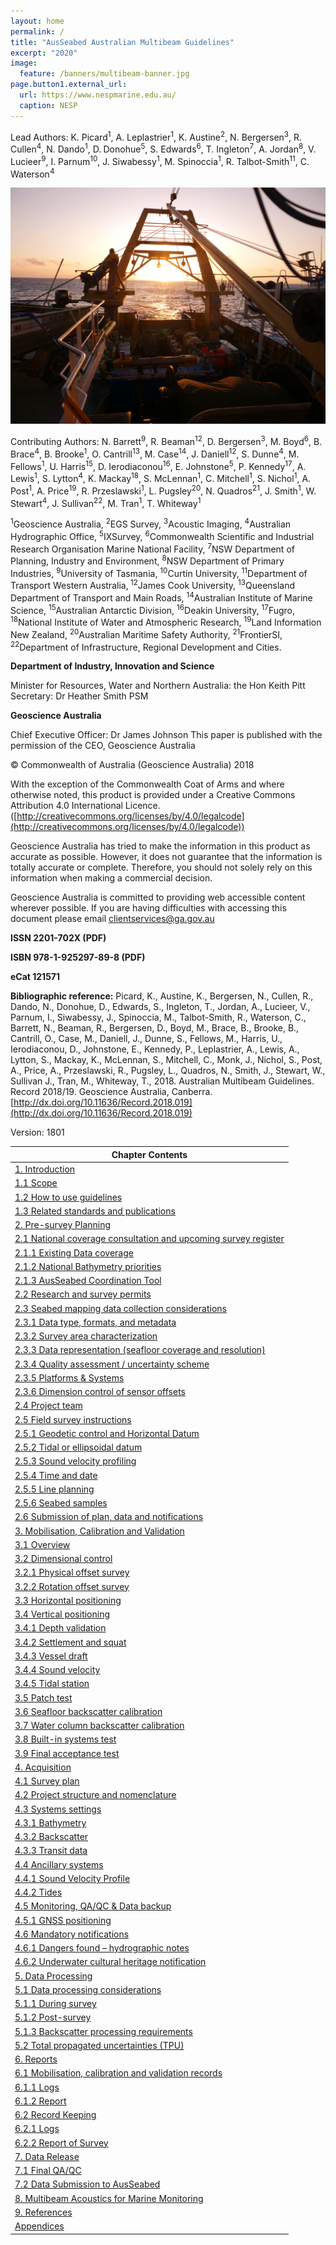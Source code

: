```yaml
---
layout: home
permalink: /
title: "AusSeabed Australian Multibeam Guidelines"
excerpt: "2020"
image:
  feature: /banners/multibeam-banner.jpg
page.button1.external_url:
  url: https://www.nespmarine.edu.au/
  caption: NESP
---
```


Lead Authors: K. Picard<sup>1</sup>, A. Leplastrier<sup>1</sup>, K. Austine<sup>2</sup>, N. Bergersen<sup>3</sup>, R. Cullen<sup>4</sup>, N. Dando<sup>1</sup>, D.<sup> </sup>Donohue<sup>5</sup>, S. Edwards<sup>6</sup>, T. Ingleton<sup>7</sup>, A. Jordan<sup>8</sup>, V. Lucieer<sup>9</sup>, I. Parnum<sup>10</sup>, J. Siwabessy<sup>1</sup>, M. Spinoccia<sup>1</sup>, R. Talbot-Smith<sup>11</sup>, C. Waterson<sup>4</sup>

![alt_text](images/MBES.jpg "image_tooltip")

Contributing Authors: N. Barrett<sup>9</sup>, R. Beaman<sup>12</sup>, D. Bergersen<sup>3</sup>, M. Boyd<sup>6</sup>, B. Brace<sup>4</sup>, B. Brooke<sup>1</sup>, O. Cantrill<sup>13</sup>, M. Case<sup>14</sup>, J. Daniell<sup>12</sup>, S. Dunne<sup>4</sup>, M. Fellows<sup>1</sup>, U. Harris<sup>15</sup>, D. Ierodiaconou<sup>16</sup>, E. Johnstone<sup>5</sup>, P. Kennedy<sup>17</sup>, A. Lewis<sup>1</sup>, S. Lytton<sup>4</sup>, K. Mackay<sup>18</sup>, S. McLennan<sup>1</sup>, C. Mitchell<sup>1</sup>, S. Nichol<sup>1</sup>, A. Post<sup>1</sup>, A. Price<sup>19</sup>, R. Przeslawski<sup>1</sup>, L. Pugsley<sup>20</sup>, N. Quadros<sup>21</sup>, J. Smith<sup>1</sup>, W. Stewart<sup>4</sup>, J. Sullivan<sup>22</sup>, M. Tran<sup>1</sup>, T. Whiteway<sup>1</sup>

<sup>1</sup>Geoscience Australia, <sup>2</sup>EGS Survey, <sup>3</sup>Acoustic Imaging, <sup>4</sup>Australian Hydrographic Office, <sup>5</sup>IXSurvey, <sup>6</sup>Commonwealth Scientific and Industrial Research Organisation Marine National Facility, <sup>7</sup>NSW Department of Planning, Industry and Environment, <sup>8</sup>NSW Department of Primary Industries, <sup>9</sup>University of Tasmania, <sup>10</sup>Curtin University, <sup>11</sup>Department of Transport Western Australia,<sup> 12</sup>James Cook University, <sup>13</sup>Queensland Department of Transport and Main Roads, <sup>14</sup>Australian Institute of Marine Science, <sup>15</sup>Australian Antarctic Division, <sup>16</sup>Deakin University, <sup>17</sup>Fugro, <sup>18</sup>National Institute of Water and  Atmospheric Research, <sup>19</sup>Land Information New Zealand, <sup>20</sup>Australian Maritime Safety Authority, <sup>21</sup>FrontierSI, <sup>22</sup>Department of Infrastructure, Regional Development and Cities. 

**Department of Industry, Innovation and Science**

Minister for Resources, Water and Northern Australia: the Hon Keith Pitt
Secretary: Dr Heather Smith PSM

**Geoscience Australia**

Chief Executive Officer: Dr James Johnson
This paper is published with the permission of the CEO, Geoscience Australia




© Commonwealth of Australia (Geoscience Australia) 2018

With the exception of the Commonwealth Coat of Arms and where otherwise noted, this product is provided under a Creative Commons Attribution 4.0 International Licence. ([http://creativecommons.org/licenses/by/4.0/legalcode](http://creativecommons.org/licenses/by/4.0/legalcode))

Geoscience Australia has tried to make the information in this product as accurate as possible. However, it does not guarantee that the information is totally accurate or complete. Therefore, you should not solely rely on this information when making a commercial decision.

Geoscience Australia is committed to providing web accessible content wherever possible. If you are having difficulties with accessing this document please email [clientservices@ga.gov.au](mailto:clientservices@ga.gov.au)

**ISSN 2201-702X (PDF)**

**ISBN 978-1-925297-89-8 (PDF)**

**eCat 121571**

**Bibliographic reference:** Picard, K., Austine, K., Bergersen, N., Cullen, R., Dando, N., Donohue, D., Edwards, S., Ingleton, T., Jordan, A., Lucieer, V., Parnum, I., Siwabessy, J., Spinoccia, M., Talbot-Smith, R., Waterson, C., Barrett, N., Beaman, R., Bergersen, D., Boyd, M., Brace, B., Brooke, B., Cantrill, O., Case, M., Daniell, J., Dunne, S., Fellows, M., Harris, U., Ierodiaconou, D., Johnstone, E., Kennedy, P., Leplastrier, A., Lewis, A., Lytton, S., Mackay, K., McLennan, S., Mitchell, C., Monk, J., Nichol, S., Post, A., Price, A., Przeslawski, R., Pugsley, L., Quadros, N., Smith, J., Stewart, W., Sullivan J., Tran, M., Whiteway, T., 2018. Australian Multibeam Guidelines. Record 2018/19. Geoscience Australia, Canberra. [http://dx.doi.org/10.11636/Record.2018.019](http://dx.doi.org/10.11636/Record.2018.019)

Version: 1801




<table>
<thead>
  <tr>
    <th>Chapter Contents</th>
  </tr>
</thead>
<tbody>
  <tr>
    <td><a href="https://australian-multibeam-guidelines.github.io/introduction">1. Introduction</a></td>
  </tr>
  <tr>
    <td><a href="https://australian-multibeam-guidelines.github.io/introduction#11-scope">1.1 Scope</a></td>
  </tr>
  <tr>
    <td><a href="https://australian-multibeam-guidelines.github.io/introduction#12-how-to-use-guidelines">1.2 How to use guidelines</a></td>
  </tr>
  <tr>
    <td><a href="https://australian-multibeam-guidelines.github.io/introduction#13-related-standards-and-publications">1.3 Related standards and publications</a></td>
  </tr>
  <tr>
    <td><a href="https://australian-multibeam-guidelines.github.io/pre-survey-planning">2. Pre-survey Planning</a></td>
  </tr>
  <tr>
    <td><a href="https://australian-multibeam-guidelines.github.io/pre-survey-planning#21-national-coverage-consultation-and-upcoming-survey-register">2.1 National coverage consultation and upcoming survey register</a></td>
  </tr>
  <tr>
    <td><a href="https://australian-multibeam-guidelines.github.io/pre-survey-planning#211-existing-data-coverage">2.1.1 Existing Data coverage</a></td>
  </tr>
  <tr>
    <td><a href="https://australian-multibeam-guidelines.github.io/pre-survey-planning#212-national-bathymetry-priorities">2.1.2 National Bathymetry priorities</a></td>
  </tr>
  <tr>
    <td><a href="https://australian-multibeam-guidelines.github.io/pre-survey-planning#213-ausseabed-coordination-tool">2.1.3 AusSeabed Coordination Tool</a></td>
  </tr>
  <tr>
    <td><a href="https://australian-multibeam-guidelines.github.io/pre-survey-planning#22-research-and-survey-permits">2.2 Research and survey permits</a></td>
  </tr>
  <tr>
    <td><a href="https://australian-multibeam-guidelines.github.io/pre-survey-planning#23-seabed-mapping-data-collection-considerations">2.3 Seabed mapping data collection considerations</a></td>
  </tr>
  <tr>
    <td><a href="https://australian-multibeam-guidelines.github.io/pre-survey-planning#231-data-type-formats-and-metadata">2.3.1 Data type, formats, and metadata</a></td>
  </tr>
  <tr>
    <td><a href="https://australian-multibeam-guidelines.github.io/pre-survey-planning#232-survey-area-characterization">2.3.2 Survey area characterization</a></td>
  </tr>
  <tr>
    <td><a href="https://australian-multibeam-guidelines.github.io/pre-survey-planning#233-data-representation-seafloor-coverage-and-resolution">2.3.3 Data representation (seafloor coverage and resolution)</a></td>
  </tr>
  <tr>
    <td><a href="https://australian-multibeam-guidelines.github.io/pre-survey-planning#234-quality-assessment--uncertainty-scheme">2.3.4 Quality assessment / uncertainty scheme</a></td>
  </tr>
  <tr>
    <td><a href="https://australian-multibeam-guidelines.github.io/pre-survey-planning#235-platforms--systems">2.3.5 Platforms &amp; Systems</a></td>
  </tr>
  <tr>
    <td><a href="https://australian-multibeam-guidelines.github.io/pre-survey-planning#236-dimension-control-of-sensor-offsets">2.3.6 Dimension control of sensor offsets</a></td>
  </tr>
  <tr>
    <td><a href="https://australian-multibeam-guidelines.github.io/pre-survey-planning#24-project-team">2.4 Project team</a></td>
  </tr>
  <tr>
    <td><a href="https://australian-multibeam-guidelines.github.io/pre-survey-planning#25-field-survey-instructions">2.5 Field survey instructions</a></td>
  </tr>
  <tr>
    <td><a href="https://australian-multibeam-guidelines.github.io/pre-survey-planning#251-geodetic-control-and-horizontal-datum">2.5.1 Geodetic control and Horizontal Datum</a></td>
  </tr>
  <tr>
    <td><a href="https://australian-multibeam-guidelines.github.io/pre-survey-planning#252-tidal-or-ellipsoidal-datum">2.5.2 Tidal or ellipsoidal datum</a></td>
  </tr>
  <tr>
    <td><a href="https://australian-multibeam-guidelines.github.io/pre-survey-planning#253-sound-velocity-profiling">2.5.3 Sound velocity profiling</a></td>
  </tr>
  <tr>
    <td><a href="https://australian-multibeam-guidelines.github.io/pre-survey-planning#254-time-and-date">2.5.4 Time and date</a></td>
  </tr>
  <tr>
    <td><a href="https://australian-multibeam-guidelines.github.io/pre-survey-planning#255-line-planning">2.5.5 Line planning</a></td>
  </tr>
  <tr>
    <td><a href="https://australian-multibeam-guidelines.github.io/pre-survey-planning#256-seabed-samples">2.5.6 Seabed samples</a></td>
  </tr>
  <tr>
    <td><a href="https://australian-multibeam-guidelines.github.io/pre-survey-planning#26-submission-of-plan-data-and-notifications">2.6 Submission of plan, data and notifications</a></td>
  </tr>
  <tr>
    <td><a href="https://australian-multibeam-guidelines.github.io/mobilisation-calibration-validation">3. Mobilisation, Calibration and Validation</a></td>
  </tr>
  <tr>
    <td><a href="https://australian-multibeam-guidelines.github.io/mobilisation-calibration-validation#31-overview">3.1 Overview</a></td>
  </tr>
  <tr>
    <td><a href="https://australian-multibeam-guidelines.github.io/mobilisation-calibration-validation#32-dimensional-control">3.2 Dimensional control</a></td>
  </tr>
  <tr>
    <td><a href="https://australian-multibeam-guidelines.github.io/mobilisation-calibration-validation#321-physical-offset-survey">3.2.1 Physical offset survey</a></td>
  </tr>
  <tr>
    <td><a href="https://australian-multibeam-guidelines.github.io/mobilisation-calibration-validation#322-rotation-offset-survey">3.2.2 Rotation offset survey</a></td>
  </tr>
  <tr>
    <td><a href="https://australian-multibeam-guidelines.github.io/mobilisation-calibration-validation#33-horizontal-positioning">3.3 Horizontal positioning</a></td>
  </tr>
  <tr>
    <td><a href="https://australian-multibeam-guidelines.github.io/mobilisation-calibration-validation#34-vertical-positioning">3.4 Vertical positioning</a></td>
  </tr>
  <tr>
    <td><a href="https://australian-multibeam-guidelines.github.io/mobilisation-calibration-validation#341-depth-validation">3.4.1 Depth validation</a></td>
  </tr>
  <tr>
    <td><a href="https://australian-multibeam-guidelines.github.io/mobilisation-calibration-validation#342-settlement-and-squat">3.4.2 Settlement and squat</a></td>
  </tr>
  <tr>
    <td><a href="https://australian-multibeam-guidelines.github.io/mobilisation-calibration-validation#343-vessel-draft">3.4.3 Vessel draft</a></td>
  </tr>
  <tr>
    <td><a href="https://australian-multibeam-guidelines.github.io/mobilisation-calibration-validation#344-sound-velocity">3.4.4 Sound velocity</a></td>
  </tr>
  <tr>
    <td><a href="https://australian-multibeam-guidelines.github.io/mobilisation-calibration-validation#345-tidal-station" target="_blank" rel="noopener noreferrer">3.4.5 Tidal station</a></td>
  </tr>
  <tr>
    <td><a href="https://australian-multibeam-guidelines.github.io/mobilisation-calibration-validation#35-patch-test">3.5 Patch test</a></td>
  </tr>
  <tr>
    <td><a href="https://australian-multibeam-guidelines.github.io/mobilisation-calibration-validation#36-seafloor-backscatter-calibration" target="_blank" rel="noopener noreferrer">3.6 Seafloor backscatter calibration</a></td>
  </tr>
  <tr>
    <td><a href="https://australian-multibeam-guidelines.github.io/mobilisation-calibration-validation#37-water-column-backscatter-calibration" target="_blank" rel="noopener noreferrer">3.7 Water column backscatter calibration</a></td>
  </tr>
  <tr>
    <td><a href="https://australian-multibeam-guidelines.github.io/mobilisation-calibration-validation#38-built-in-systems-test" target="_blank" rel="noopener noreferrer">3.8 Built-in systems test</a></td>
  </tr>
  <tr>
    <td><a href="https://australian-multibeam-guidelines.github.io/mobilisation-calibration-validation#39-final-acceptance-test" target="_blank" rel="noopener noreferrer">3.9 Final acceptance test</a></td>
  </tr>
  <tr>
    <td><a href="https://australian-multibeam-guidelines.github.io/acquisition" target="_blank" rel="noopener noreferrer">4. Acquisition</a></td>
  </tr>
  <tr>
    <td><a href="https://australian-multibeam-guidelines.github.io/acquisition#41-survey-plan" target="_blank" rel="noopener noreferrer">4.1 Survey plan</a></td>
  </tr>
  <tr>
    <td><a href="https://australian-multibeam-guidelines.github.io/acquisition#42-project-structure-and-nomenclature" target="_blank" rel="noopener noreferrer">4.2 Project structure and nomenclature</a></td>
  </tr>
  <tr>
    <td><a href="https://australian-multibeam-guidelines.github.io/acquisition#43-systems-settings" target="_blank" rel="noopener noreferrer">4.3 Systems settings</a></td>
  </tr>
  <tr>
    <td><a href="https://australian-multibeam-guidelines.github.io/acquisition#431-bathymetry" target="_blank" rel="noopener noreferrer">4.3.1 Bathymetry</a></td>
  </tr>
  <tr>
    <td><a href="https://australian-multibeam-guidelines.github.io/acquisition#432-backscatter" target="_blank" rel="noopener noreferrer">4.3.2 Backscatter</a></td>
  </tr>
  <tr>
    <td><a href="https://australian-multibeam-guidelines.github.io/acquisition#433-transit-data" target="_blank" rel="noopener noreferrer">4.3.3 Transit data</a></td>
  </tr>
  <tr>
    <td><a href="https://australian-multibeam-guidelines.github.io/acquisition#44-ancillary-systems" target="_blank" rel="noopener noreferrer">4.4 Ancillary systems</a></td>
  </tr>
  <tr>
    <td><a href="https://australian-multibeam-guidelines.github.io/acquisition#441-sound-velocity-profile" target="_blank" rel="noopener noreferrer">4.4.1 Sound Velocity Profile</a></td>
  </tr>
  <tr>
    <td><a href="https://australian-multibeam-guidelines.github.io/acquisition#442-tides" target="_blank" rel="noopener noreferrer">4.4.2 Tides</a></td>
  </tr>
  <tr>
    <td><a href="https://australian-multibeam-guidelines.github.io/acquisition#45-monitoring-qaqc--data-backup" target="_blank" rel="noopener noreferrer">4.5 Monitoring, QA/QC &amp; Data backup</a></td>
  </tr>
  <tr>
    <td><a href="https://australian-multibeam-guidelines.github.io/acquisition#451-gnss-positioning" target="_blank" rel="noopener noreferrer">4.5.1 GNSS positioning</a></td>
  </tr>
  <tr>
    <td><a href="https://australian-multibeam-guidelines.github.io/acquisition#46-mandatory-notifications" target="_blank" rel="noopener noreferrer">4.6 Mandatory notifications</a></td>
  </tr>
  <tr>
    <td><a href="https://australian-multibeam-guidelines.github.io/acquisition#461-dangers-found--hydrographic-notes" target="_blank" rel="noopener noreferrer">4.6.1 Dangers found – hydrographic notes</a></td>
  </tr>
  <tr>
    <td><a href="https://australian-multibeam-guidelines.github.io/acquisition#462-underwater-cultural-heritage-notification" target="_blank" rel="noopener noreferrer">4.6.2 Underwater cultural heritage notification</a></td>
  </tr>
  <tr>
    <td><a href="https://australian-multibeam-guidelines.github.io/data-processing" target="_blank" rel="noopener noreferrer">5. Data Processing</a></td>
  </tr>
  <tr>
    <td><a href="https://australian-multibeam-guidelines.github.io/data-processing#51-data-processing-considerations" target="_blank" rel="noopener noreferrer">5.1 Data processing considerations</a></td>
  </tr>
  <tr>
    <td><a href="https://australian-multibeam-guidelines.github.io/data-processing#511-during-survey" target="_blank" rel="noopener noreferrer">5.1.1 During survey</a></td>
  </tr>
  <tr>
    <td><a href="https://australian-multibeam-guidelines.github.io/data-processing#512-post-survey" target="_blank" rel="noopener noreferrer">5.1.2 Post-survey</a></td>
  </tr>
  <tr>
    <td><a href="https://australian-multibeam-guidelines.github.io/data-processing#513-backscatter-processing-requirements" target="_blank" rel="noopener noreferrer">5.1.3 Backscatter processing requirements</a></td>
  </tr>
  <tr>
    <td><a href="https://australian-multibeam-guidelines.github.io/data-processing#52-total-propagated-uncertainties-tpu" target="_blank" rel="noopener noreferrer">5.2 Total propagated uncertainties (TPU)</a></td>
  </tr>
  <tr>
    <td><a href="https://australian-multibeam-guidelines.github.io/reports" target="_blank" rel="noopener noreferrer">6. Reports</a></td>
  </tr>
  <tr>
    <td><a href="https://australian-multibeam-guidelines.github.io/reports#61-mobilisation-calibration-and-validation-records">6.1 Mobilisation, calibration and validation records</a></td>
  </tr>
  <tr>
    <td><a href="https://australian-multibeam-guidelines.github.io/reports#611-logs" target="_blank" rel="noopener noreferrer">6.1.1 Logs</a></td>
  </tr>
  <tr>
    <td><a href="https://australian-multibeam-guidelines.github.io/reports#612-report" target="_blank" rel="noopener noreferrer">6.1.2 Report</a></td>
  </tr>
  <tr>
    <td><a href="https://australian-multibeam-guidelines.github.io/reports#62-record-keeping" target="_blank" rel="noopener noreferrer">6.2 Record Keeping</a></td>
  </tr>
  <tr>
    <td><a href="https://australian-multibeam-guidelines.github.io/reports#621-logs" target="_blank" rel="noopener noreferrer">6.2.1 Logs</a></td>
  </tr>
  <tr>
    <td><a href="https://australian-multibeam-guidelines.github.io/reports#622-report-of-survey" target="_blank" rel="noopener noreferrer">6.2.2 Report of Survey</a></td>
  </tr>
  <tr>
    <td><a href="https://australian-multibeam-guidelines.github.io/data-release" target="_blank" rel="noopener noreferrer">7. Data Release</a></td>
  </tr>
  <tr>
    <td><a href="https://australian-multibeam-guidelines.github.io/data-release#71-final-qaqc" target="_blank" rel="noopener noreferrer">7.1 Final QA/QC</a></td>
  </tr>
  <tr>
    <td><a href="https://australian-multibeam-guidelines.github.io/data-release#72-data-submission-to-ausseabed" target="_blank" rel="noopener noreferrer">7.2 Data Submission to AusSeabed</a></td>
  </tr>
  <tr>
    <td><a href="https://australian-multibeam-guidelines.github.io/marine-monitoring" target="_blank" rel="noopener noreferrer">8. Multibeam Acoustics for Marine Monitoring</a></td>
  </tr>
  <tr>
    <td><a href="https://australian-multibeam-guidelines.github.io/references" target="_blank" rel="noopener noreferrer">9. References</a></td>
  </tr>
  <tr>
    <td><a href="https://australian-multibeam-guidelines.github.io/appendices">Appendices</a></td>
  </tr>
</tbody>
</table>